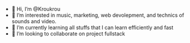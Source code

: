 - 👋 Hi, I’m @Kroukrou
- 👀 I’m interested in music, marketing, web devolepment, and technics of sounds and video.
- 🌱 I’m currently learning all stuffs that I can learn efficiently and fast 
- 💞️ I’m looking to collaborate on project fullstack 

<!---
Kroukrou/Kroukrou is a ✨ special ✨ repository because its `README.md` (this file) appears on your GitHub profile.
You can click the Preview link to take a look at your changes.
--->
